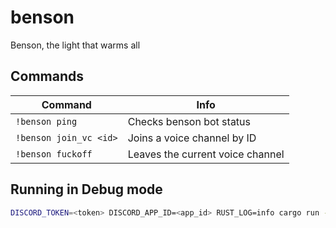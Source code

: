 # benson
Benson, the light that warms all


## Commands

| Command                | Info                             |
|------------------------|----------------------------------|
| `!benson ping`         | Checks benson bot status         |
| `!benson join_vc <id>` | Joins a voice channel by ID      |
| `!benson fuckoff`     | Leaves the current voice channel |

## Running in Debug mode

```sh
DISCORD_TOKEN=<token> DISCORD_APP_ID=<app_id> RUST_LOG=info cargo run -- ./config.json
```
